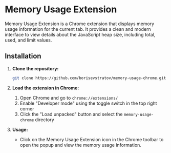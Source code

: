 # Memory Usage Extension

Memory Usage Extension is a Chrome extension that displays memory usage information for the current tab. It provides a clean and modern interface to view details about the JavaScript heap size, including total, used, and limit values.

## Installation

1. **Clone the repository:**

    ```bash
    git clone https://github.com/borisevstratov/memory-usage-chrome.git
    ```

2. **Load the extension in Chrome:**

    1. Open Chrome and go to `chrome://extensions/`
    2. Enable "Developer mode" using the toggle switch in the top right corner
    3. Click the "Load unpacked" button and select the `memory-usage-chrome` directory

3. **Usage:**

    - Click on the Memory Usage Extension icon in the Chrome toolbar to open the popup and view the memory usage information.